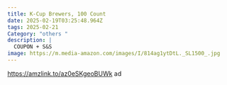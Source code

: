 ```yaml
---
title: K-Cup Brewers, 100 Count
date: 2025-02-19T03:25:48.964Z
tags: 2025-02-21
Category: "others "
description: |
  COUPON + S&S
image: https://m.media-amazon.com/images/I/814ag1ytDtL._SL1500_.jpg
---
```

https://amzlink.to/az0eSKgeoBUWk   ad